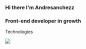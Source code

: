 ### Hi there I'm Andresanchezz
### Front-end developer in growth

Technologies 



<img align="left" src="https://github-readme-stats.vercel.app/api?username=andresanchezz&show_icons=true&theme=" />


